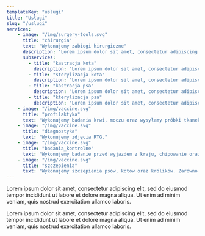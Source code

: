 ```yaml
---
templateKey: "uslugi"
title: "Usługi"
slug: "/uslugi"
services:
    - image: "/img/surgery-tools.svg"
      title: "chirurgia"
      text: "Wykonujemy zabiegi hirurgiczne"
      description: "Lorem ipsum dolor sit amet, consectetur adipiscing elit, sed do eiusmod tempor incididunt ut labore et dolore magna aliqua. Ut enim ad minim veniam, quis nostrud exercitation ullamco laboris nisi ut aliquip ex ea commodo consequat."
      subservices:
        - title: "kastracja kota"
          description: "Lorem ipsum dolor sit amet, consectetur adipiscing elit, sed do eiusmod tempor incididunt ut labore et dolore magna aliqua."
        - title: "sterylizacja kota"
          description: "Lorem ipsum dolor sit amet, consectetur adipiscing elit, sed do eiusmod tempor incididunt ut labore et dolore magna aliqua."
        - title: "kastracja psa"
          description: "Lorem ipsum dolor sit amet, consectetur adipiscing elit, sed do eiusmod tempor incididunt ut labore et dolore magna aliqua."
        - title: "kterylizacja psa"
          description: "Lorem ipsum dolor sit amet, consectetur adipiscing elit, sed do eiusmod tempor incididunt ut labore et dolore magna aliqua."
    - image: "/img/vaccine.svg"
      title: "profilaktyka"
      text: "Wykonujemy badania krwi, moczu oraz wysyłamy próbki tkanek w przypadku badań histologicznych i cytologicznych. Prowadzimy diagnostykę alergii, chorób zakaźnych i genetycznych."
    - image: "/img/vaccine.svg"
      title: "diagnostyka"
      text: "Wykonujemy zdjęcia RTG."
    - image: "/img/vaccine.svg"
      title: "badania_kontrolne"
      text: "Wykonujemy badanie przed wyjazdem z kraju, chipowanie oraz wystawiamy paszporty."
    - image: "/img/vaccine.svg"
      title: "szczepienia"
      text: "Wykonujemy szczepienia psów, kotów oraz królików. Zarówno te wstępne jak i coroczne."
---
```


Lorem ipsum dolor sit amet, consectetur adipiscing elit, sed do eiusmod tempor incididunt ut labore et dolore magna aliqua. Ut enim ad minim veniam, quis nostrud exercitation ullamco laboris.

Lorem ipsum dolor sit amet, consectetur adipiscing elit, sed do eiusmod tempor incididunt ut labore et dolore magna aliqua. Ut enim ad minim veniam, quis nostrud exercitation ullamco laboris.